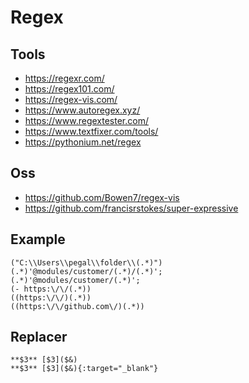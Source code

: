 <h1>Regex</h1>
<h2>Tools</h2>
<ul>
<li><a href="https://regexr.com/">https://regexr.com/</a></li>
<li><a href="https://regex101.com/">https://regex101.com/</a></li>
<li><a href="https://regex-vis.com/">https://regex-vis.com/</a></li>
<li><a href="https://www.autoregex.xyz/">https://www.autoregex.xyz/</a></li>
<li><a href="https://www.regextester.com/">https://www.regextester.com/</a></li>
<li><a href="https://www.textfixer.com/tools/">https://www.textfixer.com/tools/</a></li>
<li><a href="https://pythonium.net/regex">https://pythonium.net/regex</a></li>
</ul>
<h2>Oss</h2>
<ul>
<li><a href="https://github.com/Bowen7/regex-vis">https://github.com/Bowen7/regex-vis</a></li>
<li><a href="https://github.com/francisrstokes/super-expressive">https://github.com/francisrstokes/super-expressive</a></li>
</ul>
<h2>Example</h2>
<pre><code>("C:\\Users\\pegal\\folder\\(.*)")
(.*)'@modules/customer/(.*)/(.*)';
(.*)'@modules/customer/(.*)';
(- https:\/\/(.*))
((https:\/\/)(.*))
((https:\/\/github.com\/)(.*))
</code></pre>
<h2>Replacer</h2>
<pre><code>**$3** [$3]($&#x26;)
**$3** [$3]($&#x26;){:target="_blank"}
</code></pre>